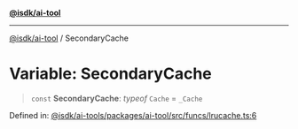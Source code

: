 [**@isdk/ai-tool**](../README.md)

***

[@isdk/ai-tool](../globals.md) / SecondaryCache

# Variable: SecondaryCache

> `const` **SecondaryCache**: *typeof* `Cache` = `_Cache`

Defined in: [@isdk/ai-tools/packages/ai-tool/src/funcs/lrucache.ts:6](https://github.com/isdk/ai-tool.js/blob/209a87173b5eabb2f81db6ea9a6784f34c24e271/src/funcs/lrucache.ts#L6)
